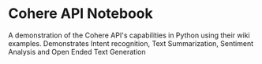# Cohere API Notebook
A demonstration of the Cohere API's capabilities in Python using their wiki examples. 
Demonstrates Intent recognition, Text Summarization, Sentiment Analysis and Open Ended Text Generation
